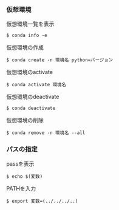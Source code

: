 ### 仮想環境

仮想環境一覧を表示
```
$ conda info -e
```
仮想環境の作成
```
$ conda create -n 環境名 python=バージョン
```
仮想環境のactivate
```
$ conda activate 環境名
```
仮想環境のdeactivate
```
$ conda deactivate
```
仮想環境の削除
```
$ conda remove -n 環境名 --all
```


### パスの指定

passを表示
```
$ echo $(変数)
```
PATHを入力
```
$ export 変数=(../../../..)



